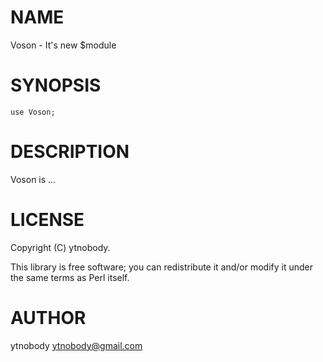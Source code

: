 # NAME

Voson - It's new $module

# SYNOPSIS

    use Voson;

# DESCRIPTION

Voson is ...

# LICENSE

Copyright (C) ytnobody.

This library is free software; you can redistribute it and/or modify
it under the same terms as Perl itself.

# AUTHOR

ytnobody <ytnobody@gmail.com>
